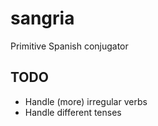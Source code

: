 # sangria

Primitive Spanish conjugator

## TODO

- Handle (more) irregular verbs
- Handle different tenses
